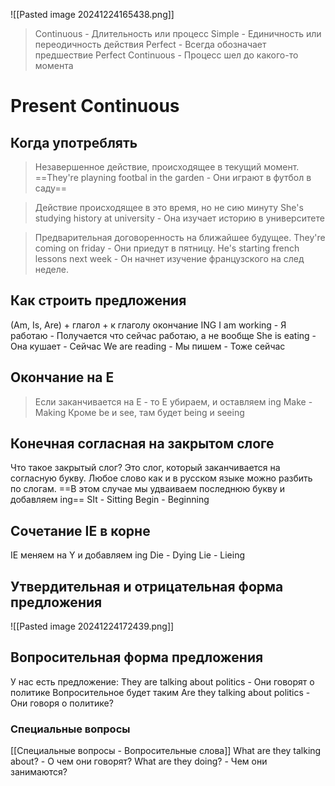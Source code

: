 ![[Pasted image 20241224165438.png]]

> Continuous - Длительность или процесс 
> Simple - Единичность или переодичность действия
> Perfect - Всегда обозначает предшествие
> Perfect Continuous - Процесс шел до какого-то момента

# Present Continuous
## Когда употреблять
> Незавершенное действие, происходящее в текущий момент.
> ==They're playning footbal in the garden - Они играют в футбол в саду==

> Действие происходящее в это время, но не сию минуту
> She's studying history at university - Она изучает историю в университете

> Предварительная договоренность на ближайшее будущее.
> They're coming on friday - Они приедут в пятницу.
> He's starting french lessons next week - Он начнет изучение французского на след неделе.
## Как строить предложения
(Am, Is, Are) + глагол + к глаголу окончание ING
I am working - Я работаю - Получается что сейчас работаю, а не вообще
She is eating - Она кушает - Сейчас
We are reading - Мы пишем - Тоже сейчас
## Окончание на E
> Если заканчивается на E - то Е убираем, и оставляем ing
> Make - Making
> Кроме be и see, там будет being и seeing
## Конечная согласная на закрытом слоге
Что такое закрытый слог? Это слог, который заканчивается на согласную букву. Любое слово как и в русском языке можно разбить по слогам.
==В этом случае мы удваиваем последнюю букву и добавляем ing==
SIt - Sitting
Begin - Beginning
## Сочетание IE в корне
IE меняем на Y и добавляем ing
Die - Dying
Lie - Lieing
## Утвердительная и отрицательная форма предложения
![[Pasted image 20241224172439.png]]
## Вопросительная форма предложения
У нас есть предложение:
They are talking about politics - Они говорят о политике
Вопросительное будет таким
Are they talking about politics - Они говоря о политике?
### Специальные вопросы
[[Специальные вопросы - Вопросительные слова]]
What are they talking about? - О чем они говорят?
What are they doing? - Чем они занимаются?